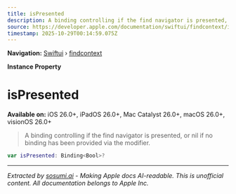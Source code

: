 ```yaml
---
title: isPresented
description: A binding controlling if the find navigator is presented, or nil if no binding has been provided via the  modifier.
source: https://developer.apple.com/documentation/swiftui/findcontext/ispresented
timestamp: 2025-10-29T00:14:59.075Z
---
```


**Navigation:** [Swiftui](/documentation/swiftui) › [findcontext](/documentation/swiftui/findcontext)

**Instance Property**

# isPresented

**Available on:** iOS 26.0+, iPadOS 26.0+, Mac Catalyst 26.0+, macOS 26.0+, visionOS 26.0+

> A binding controlling if the find navigator is presented, or nil if no binding has been provided via the  modifier.

```swift
var isPresented: Binding<Bool>?
```

---

*Extracted by [sosumi.ai](https://sosumi.ai) - Making Apple docs AI-readable.*
*This is unofficial content. All documentation belongs to Apple Inc.*
